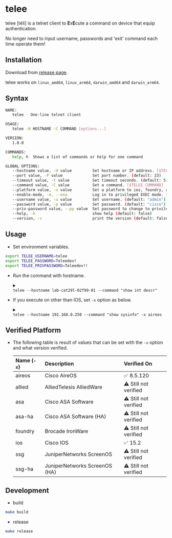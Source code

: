 # telee

telee [téli] is a telnet client to **E**x**E**cute a command on device that equip authentication.

No longer need to input username, passwords and 'exit' command each time operate them!

## Installation

Download from [release page](https://github.com/umatare5/telee/releases).

telee works on `linux_amd64`, `linux_arm64`, `darwin_amd64` and `darwin_arm64`.

## Syntax

```bash
NAME:
   telee - One-line telnet client

USAGE:
   telee -H HOSTNAME -C COMMAND [options...]

VERSION:
   1.0.0

COMMANDS:
   help, h  Shows a list of commands or help for one command

GLOBAL OPTIONS:
   --hostname value, -H value         Set hostname or IP address. [$TELEE_HOSTNAME]
   --port value, -P value             Set port number. (default: 23)
   --timeout value, -t value          Set timeout seconds. (default: 5)
   --command value, -C value          Set a command. [$TELEE_COMMAND]
   --platform value, -x value         Set a platform to ios, foundry, aireos, allied, asa, asa-ha, ssg, ssg-ha. (default: "ios")
   --enable-mode, -e, --ena           Log in to privileged EXEC mode. (default: false)
   --username value, -u value         Set username. (default: "admin") [$TELEE_USERNAME]
   --password value, -p value         Set password. (default: "cisco") [$TELEE_PASSWORD]
   --priv-password value, --pp value  Set password to change to privileged EXEC mode. (default: "enable") [$TELEE_PRIVPASSWORD]
   --help, -h                         show help (default: false)
   --version, -v                      print the version (default: false)
```

## Usage

- Set environment variables.

```bash
export TELEE_USERNAME=telee
export TELEE_PASSWORD=Teleedev!
export TELEE_PRIVPASSWORD=Teleedev!!
```

- Run the command with hostname.

  <details><summary><code>
  telee --hostname lab-cat29l-02f99-01 --command "show int descr"
  </code></summary><p>

  ```console
  $ telee --hostname lab-cat29l-02f99-01 --command "show int descr"
  show int descr
  Load for five secs: 2%/0%; one minute: 1%; five minutes: 1%
  Time source is NTP, 23:16:54.302 JST Sat May 8 2021

  Interface                      Status         Protocol Description
  Vl1                            admin down     down
  Vl800                          up             up       *** LAB-MGMT ***
  Gi0/1                          up             up       CLIENT_DEVICE_LONG_DESCR
  Gi0/2                          up             up       CLIENT_DEVICE
  Gi0/3                          up             up       CLIENT_DEVICE
  Gi0/4                          up             up       CLIENT_DEVICE
  Gi0/5                          up             up       CLIENT_DEVICE
  Gi0/6                          down           down     CLIENT_DEVICE
  Gi0/7                          down           down     CLIENT_DEVICE
  Gi0/8                          up             up       GATEWAY_ROUTER
  Gi0/9                          admin down     down
  Gi0/10                         admin down     down
  lab-cat29l-02f99-01>
  ```

  </p></details>

- If you execute on other than IOS, set `-x` option as below.

  <details><summary><code>
  telee --hostname 192.168.0.250 --command "show sysinfo" -x aireos
  </code></summary><p>

  ```console
  $ telee --hostname 192.168.0.250 --command "show sysinfo" -x aireos
  show sysinfo

  Manufacturer's Name.............................. Cisco Systems Inc.
  Product Name..................................... Cisco Controller
  Product Version.................................. 8.5.120.0
  Bootloader Version............................... 1.0.20
  Field Recovery Image Version..................... 7.6.101.1
  Firmware Version................................. PIC 19.0


  OUI File Last Update Time........................ Sun Sep 07 10:44:07 IST 2014


  Build Type....................................... DATA + WPS

  System Name...................................... lab-wlc-01f01-01a
  System Location..................................
  System Contact...................................
  System ObjectID.................................. 1.3.6.1.4.1.9.1.1279
  IP Address....................................... 192.168.0.250
  IPv6 Address..................................... ::
  Last Reset....................................... Power on reset
  System Up Time................................... 0 days 0 hrs 27 mins 16 secs
  System Timezone Location......................... (GMT +9:00) Tokyo, Osaka, Sapporo
  System Stats Realtime Interval................... 5
  System Stats Normal Interval..................... 180

  Configured Country............................... J4  - Japan 4(Q)
  Operating Environment............................ Commercial (0 to 40 C)
  Internal Temp Alarm Limits....................... 0 to 65 C
  Internal Temperature............................. +37 C
  External Temperature............................. +46 C
  Fan Status....................................... 5200 rpm

  State of 802.11b Network......................... Enabled
  State of 802.11a Network......................... Disabled
  Number of WLANs.................................. 6
  Number of Active Clients......................... 0

  OUI Classification Failure Count................. 0

  Burned-in MAC Address............................ E0:AC:F1:E1:BB:20
  Maximum number of APs supported.................. 75
  System Nas-Id.................................... lab-wlc-01f01-01a
  WLC MIC Certificate Types........................ SHA1/SHA2

  (Cisco Controller) >
  ```

  </p></details>

## Verified Platform

- The following table is result of values that can be set with the `-x` option and what version verified.

  | Name (`-x`) | Description                   | Verified On          |
  | :---------- | :---------------------------- | :------------------- |
  | aireos      | Cisco AireOS                  | ✅ 8.5.120           |
  | allied      | AlliedTelesis AlliedWare      | ⚠ Still not verified |
  | asa         | Cisco ASA Software            | ⚠ Still not verified |
  | asa-ha      | Cisco ASA Software (HA)       | ⚠ Still not verified |
  | foundry     | Brocade IronWare              | ⚠ Still not verified |
  | ios         | Cisco IOS                     | ✅ 15.2              |
  | ssg         | JuniperNetworks ScreenOS      | ⚠ Still not verified |
  | ssg-ha      | JuniperNetworks ScreenOS (HA) | ⚠ Still not verified |

## Development

- build

```bash
make build
```

- release

```bash
make release
```
